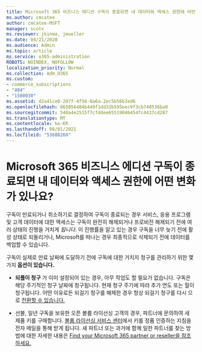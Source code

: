 ```yaml
---
title: Microsoft 365 비즈니스 에디션 구독이 종료되면 내 데이터와 액세스 권한에 어떤 변화가 있나요?
ms.author: cmcatee
author: cmcatee-MSFT
manager: scotv
ms.reviewer: jkinma, jmueller
ms.date: 04/21/2020
ms.audience: Admin
ms.topic: article
ms.service: o365-administration
ROBOTS: NOINDEX, NOFOLLOW
localization_priority: Normal
ms.collection: Adm_O365
ms.custom:
- commerce_subscriptions
- "484"
- "1500030"
ms.assetid: d2a41ce0-207f-4f50-8a6a-2ec5b56b3ed6
ms.openlocfilehash: 865056484b449f1dd33b595eec9f3cb740536ba0
ms.sourcegitcommit: 540a4e2515f7cfddee65519046454fc4437cd287
ms.translationtype: MT
ms.contentlocale: ko-KR
ms.lasthandoff: 08/01/2021
ms.locfileid: "53688260"
---
```

# <a name="what-happens-to-my-data-and-access-when-my-microsoft-365-for-business-subscription-ends"></a>Microsoft 365 비즈니스 에디션 구독이 종료되면 내 데이터와 액세스 권한에 어떤 변화가 있나요?

구독이 만료되거나 취소하기로 결정하여 구독이 종료되는 경우 서비스, 응용 프로그램 및 고객 데이터에 대한 액세스는 구독이 완전히 해제되거나 프로비전 해제되기 전에 여러 상태의 진행을 거치게 *됩니다.* 이 진행률을 알고 있는 경우 구독을 너무 늦기 전에 활성 상태로 되돌리거나, Microsoft를 떠나는 경우 최종적으로 삭제되기 전에 데이터를 백업할 수 있습니다.
  
구독이 실제로 만료 날짜에 도달하기 전에 구독에 대한 거치지 청구를 관리하기 위한 몇 가지 **옵션이 있습니다.**
  
- **되풀이 청구** 가 이미 설정되어 있는 경우, 아무 작업도 할 필요가 없습니다. 구독은 해당 주기적인  청구 날짜에 청구됩니다. 현재 청구 주기에 따라 추가 연도 또는 월이 청구됩니다. 어떤 이유로든 되걸기  청구를 해제한 경우 항상 되걸기 청구를 다시 으로 [전환할 수 있습니다.](https://docs.microsoft.com/microsoft-365/commerce/subscriptions/renew-your-subscription#turn-recurring-billing-off-or-on)

- 선불, 일년 구독을 보유한 오픈 볼륨 라이선싱 고객의 경우, 파트너에 문의하여 새 제품 키를 구매합니다. [볼륨 라이선싱 서비스 센터](https://go.microsoft.com/fwlink/p/?LinkID=282016)에서 키를 정품 인증하는 지침을 전자 메일을 통해 받게 됩니다. 새 파트너 또는 과거에 함께 일한 파트너를 찾는 방법에 대한 자세한 내용은 [Find your Microsoft 365 partner or reseller을 참조하세요.](https://docs.microsoft.com/microsoft-365/admin/manage/find-your-partner-or-reseller)